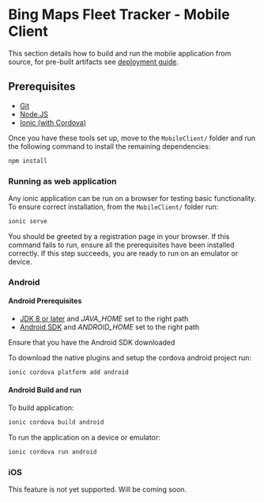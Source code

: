 # Bing Maps Fleet Tracker - Mobile Client

This section details how to build and run the mobile application from source, for pre-built artifacts see [deployment guide](https://github.com/Microsoft/Bing-Maps-Fleet-Tracker/blob/master/DEPLOYMENT.md).

## Prerequisites

* [Git](https://git-scm.com/)
* [Node.JS](https://nodejs.org/en/)
* [Ionic (with Cordova)](https://ionicframework.com/docs/intro/installation/)

Once you have these tools set up, move to the `MobileClient/` folder and run the following command to install the remaining dependencies:

``` Bash
npm install
```

### Running as web application

Any ionic application can be run on a browser for testing basic functionality. To ensure correct installation, from the `MobileClient/` folder run:

``` Bash
ionic serve
```

You should be greeted by a registration page in your browser. If this command fails to run, ensure all the prerequisites have been installed correctly. If this step succeeds, you are ready to run on an emulator or device.

### Android

#### Android Prerequisites

* [JDK 8 or later](http://www.oracle.com/technetwork/java/javase/downloads/jdk8-downloads-2133151.html) and *JAVA_HOME* set to the right path
* [Android SDK](https://developer.android.com/studio/index.html) and *ANDROID_HOME* set to the right path

Ensure that you have the Android SDK downloaded

To download the native plugins and setup the cordova android project run:

``` Bash
ionic cordova platform add android
```

#### Android Build and run

To build application:

``` Bash
ionic cordova build android
```

To run the application on a device or emulator:

``` Bash
ionic cordova run android
```

### iOS

This feature is not yet supported. Will be coming soon.